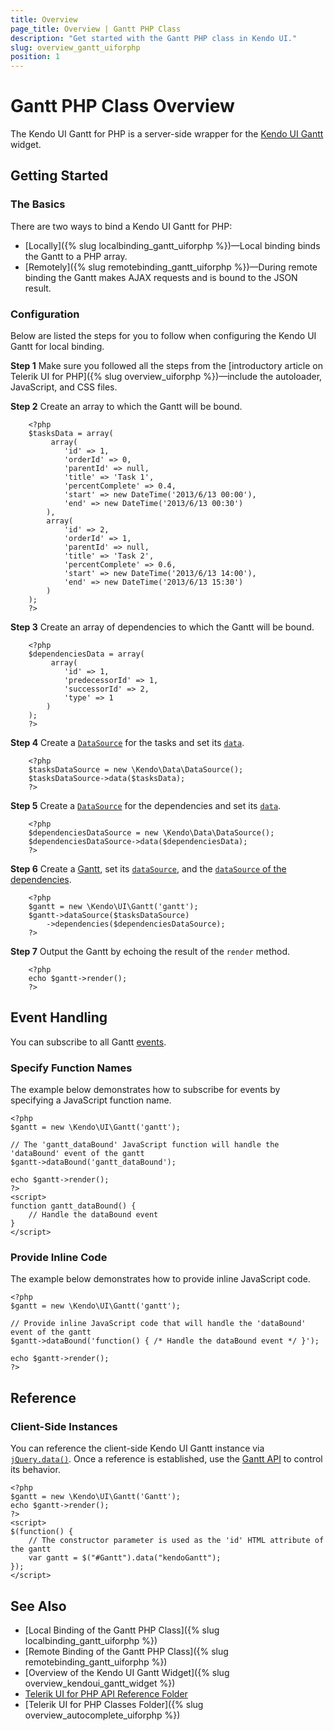 ```yaml
---
title: Overview
page_title: Overview | Gantt PHP Class
description: "Get started with the Gantt PHP class in Kendo UI."
slug: overview_gantt_uiforphp
position: 1
---
```


# Gantt PHP Class Overview

The Kendo UI Gantt for PHP is a server-side wrapper for the [Kendo UI Gantt](/api/javascript/ui/gantt) widget.

## Getting Started

### The Basics

There are two ways to bind a Kendo UI Gantt for PHP:

* [Locally]({% slug localbinding_gantt_uiforphp %})&mdash;Local binding binds the Gantt to a PHP array.
* [Remotely]({% slug remotebinding_gantt_uiforphp %})&mdash;During remote binding the Gantt makes AJAX requests and is bound to the JSON result.

### Configuration

Below are listed the steps for you to follow when configuring the Kendo UI Gantt for local binding.

**Step 1** Make sure you followed all the steps from the [introductory article on Telerik UI for PHP]({% slug overview_uiforphp %})&mdash;include the autoloader, JavaScript, and CSS files.

**Step 2** Create an array to which the Gantt will be bound.



        <?php
        $tasksData = array(
             array(
                'id' => 1,
                'orderId' => 0,
                'parentId' => null,
                'title' => 'Task 1',
                'percentComplete' => 0.4,
                'start' => new DateTime('2013/6/13 00:00'),
                'end' => new DateTime('2013/6/13 00:30')
            ),
            array(
                'id' => 2,
                'orderId' => 1,
                'parentId' => null,
                'title' => 'Task 2',
                'percentComplete' => 0.6,
                'start' => new DateTime('2013/6/13 14:00'),
                'end' => new DateTime('2013/6/13 15:30')
            )
        );
        ?>

**Step 3** Create an array of dependencies to which the Gantt will be bound.



        <?php
        $dependenciesData = array(
             array(
                'id' => 1,
                'predecessorId' => 1,
                'successorId' => 2,
                'type' => 1
            )
        );
        ?>

**Step 4** Create a [`DataSource`](/api/php/Kendo/Data/DataSource) for the tasks and set its [`data`](/api/php/Kendo/Data/DataSource#data).



        <?php
        $tasksDataSource = new \Kendo\Data\DataSource();
        $tasksDataSource->data($tasksData);
        ?>

**Step 5** Create a [`DataSource`](/api/php/Kendo/Data/DataSource) for the dependencies and set its [`data`](/api/php/Kendo/Data/DataSource#data).



        <?php
        $dependenciesDataSource = new \Kendo\Data\DataSource();
        $dependenciesDataSource->data($dependenciesData);
        ?>

**Step 6** Create a [Gantt](/api/php/Kendo/UI/Gantt), set its [`dataSource`](/api/php/Kendo/UI/Gantt#datasource), and the [`dataSource` of the dependencies](/api/php/Kendo/UI/Gantt#dependencies).



        <?php
        $gantt = new \Kendo\UI\Gantt('gantt');
        $gantt->dataSource($tasksDataSource)
            ->dependencies($dependenciesDataSource);
        ?>

**Step 7** Output the Gantt by echoing the result of the `render` method.



        <?php
        echo $gantt->render();
        ?>

## Event Handling

You can subscribe to all Gantt [events](/api/javascript/ui/gantt#events).

### Specify Function Names

The example below demonstrates how to subscribe for events by specifying a JavaScript function name.



    <?php
    $gantt = new \Kendo\UI\Gantt('gantt');

    // The 'gantt_dataBound' JavaScript function will handle the 'dataBound' event of the gantt
    $gantt->dataBound('gantt_dataBound');

    echo $gantt->render();
    ?>
    <script>
    function gantt_dataBound() {
        // Handle the dataBound event
    }
    </script>

### Provide Inline Code

The example below demonstrates how to provide inline JavaScript code.



    <?php
    $gantt = new \Kendo\UI\Gantt('gantt');

    // Provide inline JavaScript code that will handle the 'dataBound' event of the gantt
    $gantt->dataBound('function() { /* Handle the dataBound event */ }');

    echo $gantt->render();
    ?>

<!--*-->
## Reference

### Client-Side Instances

You can reference the client-side Kendo UI Gantt instance via [`jQuery.data()`](http://api.jquery.com/jQuery.data/). Once a reference is established, use the [Gantt API](/api/javascript/ui/gantt#methods) to control its behavior.



    <?php
    $gantt = new \Kendo\UI\Gantt('Gantt');
    echo $gantt->render();
    ?>
    <script>
    $(function() {
        // The constructor parameter is used as the 'id' HTML attribute of the gantt
        var gantt = $("#Gantt").data("kendoGantt");
    });
    </script>

## See Also

* [Local Binding of the Gantt PHP Class]({% slug localbinding_gantt_uiforphp %})
* [Remote Binding of the Gantt PHP Class]({% slug remotebinding_gantt_uiforphp %})
* [Overview of the Kendo UI Gantt Widget]({% slug overview_kendoui_gantt_widget %})
* [Telerik UI for PHP API Reference Folder](/api/php/Kendo/UI/AutoComplete)
* [Telerik UI for PHP Classes Folder]({% slug overview_autocomplete_uiforphp %})
